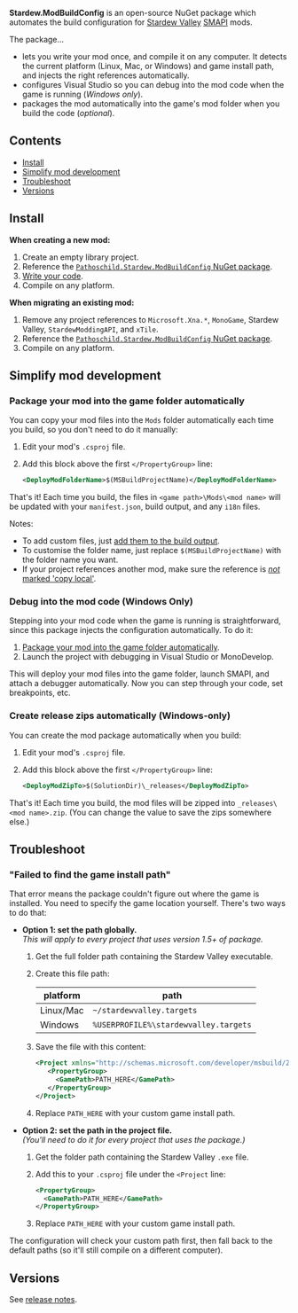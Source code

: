 ﻿**Stardew.ModBuildConfig** is an open-source NuGet package which automates the build configuration
for [Stardew Valley](http://stardewvalley.net/) [SMAPI](https://github.com/Pathoschild/SMAPI) mods.

The package...

* lets you write your mod once, and compile it on any computer. It detects the current platform
  (Linux, Mac, or Windows) and game install path, and injects the right references automatically.
* configures Visual Studio so you can debug into the mod code when the game is running (_Windows
  only_).
* packages the mod automatically into the game's mod folder when you build the code (_optional_).

## Contents
* [Install](#install)
* [Simplify mod development](#simplify-mod-development)
* [Troubleshoot](#troubleshoot)
* [Versions](#versions)

## Install
**When creating a new mod:**

1. Create an empty library project.
2. Reference the [`Pathoschild.Stardew.ModBuildConfig` NuGet package](https://www.nuget.org/packages/Pathoschild.Stardew.ModBuildConfig).
3. [Write your code](http://canimod.com/guides/creating-a-smapi-mod).
4. Compile on any platform.

**When migrating an existing mod:**

1. Remove any project references to `Microsoft.Xna.*`, `MonoGame`, Stardew Valley,
   `StardewModdingAPI`, and `xTile`.
2. Reference the [`Pathoschild.Stardew.ModBuildConfig` NuGet package](https://www.nuget.org/packages/Pathoschild.Stardew.ModBuildConfig).
3. Compile on any platform.

## Simplify mod development
### Package your mod into the game folder automatically
You can copy your mod files into the `Mods` folder automatically each time you build, so you don't
need to do it manually:

1. Edit your mod's `.csproj` file.
2. Add this block above the first `</PropertyGroup>` line:

     ```xml
     <DeployModFolderName>$(MSBuildProjectName)</DeployModFolderName>
     ```

That's it! Each time you build, the files in `<game path>\Mods\<mod name>` will be updated with
your `manifest.json`, build output, and any `i18n` files.

Notes:
* To add custom files, just [add them to the build output](https://stackoverflow.com/a/10828462/262123).
* To customise the folder name, just replace `$(MSBuildProjectName)` with the folder name you want.
* If your project references another mod, make sure the reference is [_not_ marked 'copy local'](https://msdn.microsoft.com/en-us/library/t1zz5y8c(v=vs.100).aspx).

### Debug into the mod code (Windows Only)
Stepping into your mod code when the game is running is straightforward, since this package injects
the configuration automatically. To do it:

1. [Package your mod into the game folder automatically](#package-your-mod-into-the-game-folder-automatically).
2. Launch the project with debugging in Visual Studio or MonoDevelop.

This will deploy your mod files into the game folder, launch SMAPI, and attach a debugger
automatically. Now you can step through your code, set breakpoints, etc.

### Create release zips automatically (Windows-only)
You can create the mod package automatically when you build:

1. Edit your mod's `.csproj` file.
2. Add this block above the first `</PropertyGroup>` line:

     ```xml
     <DeployModZipTo>$(SolutionDir)\_releases</DeployModZipTo>
     ```

That's it! Each time you build, the mod files will be zipped into `_releases\<mod name>.zip`. (You
can change the value to save the zips somewhere else.)

## Troubleshoot
### "Failed to find the game install path"
That error means the package couldn't figure out where the game is installed. You need to specify
the game location yourself. There's two ways to do that:

* **Option 1: set the path globally.**  
  _This will apply to every project that uses version 1.5+ of package._

  1. Get the full folder path containing the Stardew Valley executable.
  2. Create this file path:
  
     platform  | path
     --------- | ----
     Linux/Mac | `~/stardewvalley.targets`
     Windows   | `%USERPROFILE%\stardewvalley.targets`

  3. Save the file with this content:

     ```xml
     <Project xmlns="http://schemas.microsoft.com/developer/msbuild/2003">
        <PropertyGroup>
          <GamePath>PATH_HERE</GamePath>
        </PropertyGroup>
     </Project>
     ```

  4. Replace `PATH_HERE` with your custom game install path.

* **Option 2: set the path in the project file.**  
  _(You'll need to do it for every project that uses the package.)_
  1. Get the folder path containing the Stardew Valley `.exe` file.
  2. Add this to your `.csproj` file under the `<Project` line:

     ```xml
     <PropertyGroup>
       <GamePath>PATH_HERE</GamePath>
     </PropertyGroup>
     ```

  3. Replace `PATH_HERE` with your custom game install path.

The configuration will check your custom path first, then fall back to the default paths (so it'll
still compile on a different computer).

## Versions
See [release notes](release-notes.md).
